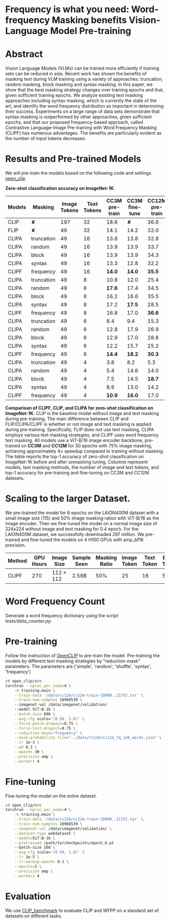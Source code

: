# Frequency is what you need: Word-frequency Masking benefits Vision-Language Model Pre-training

# Abstract
Vision Language Models (VLMs) can be trained more efficiently if training sets can be reduced in size. Recent work has shown the benefits of masking text during VLM training using a variety of approaches: truncation, random masking, block masking and syntax masking. In this paper, we show that the best masking strategy changes over training epochs and that, given sufficient training epochs. We analyze existing text masking approaches including syntax masking, which is currently the state of the art, and identify the word frequency distribution as important in determining their success. Experiments on a large range of data sets demonstrate that syntax masking is outperformed by other approaches, given sufficient epochs, and that our proposed frequency-based approach, called Contrastive Language-Image Pre-training with Word Frequency Masking (CLIPF) has numerous advantages. The benefits are particularly evident as the number of input tokens decreases.
# Results and Pre-trained Models

We will pre-train the models based on the following code and settings [open_clip](https://github.com/mlfoundations/open_clip)

**Zero-shot classification accuracy on ImageNet-1K.**

| Models | Masking    | Image Tokens | Text Tokens | CC3M pre-train | CC3M fine-tune | CC12M pre-train | CC12M fine-tune |
|--------|------------|--------------|-------------|----------------|----------------|-----------------|-----------------|
| CLIP   | ✘          | 197          | 32          | 18.6           | ✘              | 36.6            | ✘               |
| FLIP   | ✘          | 49           | 32          | 14.1           | 14.2           | 32.0            | 33.7            |
| CLIPA  | truncation | 49           | 16          | 13.8           | 13.8           | 32.8            | 32.8            |
| CLIPA  | random     | 49           | 16          | 13.9           | 13.9           | 33.7            | 34.3            |
| CLIPA  | block      | 49           | 16          | 13.9           | 13.9           | 34.3            | 34.8            |
| CLIPA  | syntax     | 49           | 16          | 13.3           | 12.8           | 32.2            | 34.4            |
| CLIPF  | frequency  | 49           | 16          | **14.0**       | **14.0**       | **35.5**        | **36.0**        |
| CLIPA  | truncation | 49           | 8           | 10.8           | 12.0           | 25.4            | 28.4            |
| CLIPA  | random     | 49           | 8           | **17.6**       | 17.4           | 34.5            | 36.9            |
| CLIPA  | block      | 49           | 8           | 16.2           | 16.6           | 35.5            | 37.9            |
| CLIPA  | syntax     | 49           | 8           | 17.2           | **17.5**       | 28.5            | 35.0            |
| CLIPF  | frequency  | 49           | 8           | 16.8           | 17.0           | **36.6**        | **39.3**        |
| CLIPA  | truncation | 49           | 6           | 8.4            | 9.4            | 15.3            | 23.2            |
| CLIPA  | random     | 49           | 6           | 12.8           | 17.9           | 26.9            | 34.6            |
| CLIPA  | block      | 49           | 6           | 12.9           | 17.0           | 28.6            | 35.9            |
| CLIPA  | syntax     | 49           | 6           | 12.2           | 15.7           | 25.2            | 32.6            |
| CLIPF  | frequency  | 49           | 6           | **14.4**       | **18.2**       | **30.3**        | **37.8**        |
| CLIPA  | truncation | 49           | 4           | 3.8            | 8.2            | 5.3             | 19.8            |
| CLIPA  | random     | 49           | 4           | 5.4            | 14.6           | 14.0            | 27.1            |
| CLIPA  | block      | 49           | 4           | 7.5            | 14.5           | **18.7**        | 26.6            |
| CLIPA  | syntax     | 49           | 4           | 8.9            | 13.0           | 14.2            | 24.6            |
| CLIPF  | frequency  | 49           | 4           | **10.9**       | **16.0**       | 17.0            | **30.9**        |

**Comparison of CLIPF, CLIP, and CLIPA for zero-shot classification on ImageNet-1K.**
CLIP is the baseline model without image and text masking during pre-training. 
The main difference between CLIP and FLIP/CLIPA/CLIPF is whether or not image and text masking is applied during pre-training.
Specifically, FLIP does not use text masking, CLIPA employs various text masking strategies, and CLIPF uses word frequency text masking. 
All models use a ViT-B/16 image encoder backbone, pre-trained on **CC3M** and **CC12M** for 30 epochs with 75\% image masking, achieving approximately $4\times$ speedup compared to training without masking. 
The table reports the top-1 accuracy of zero-shot classification on ImageNet-1K before and after unmasking tuning.
Columns represent models, text masking methods, the number of image and text tokens, and top-1 accuracy for pre-training and fine-tuning on CC3M and CC12M datasets.


# Scaling to the larger Dataset.

We pre-trained the model for 6 epochs on the LAION400M dataset with a small image size (115) and 50% image masking ratios with ViT-B/16 as the image encoder. Then we fine-tuned the model on a normal image size of 224x224 without image and text masking for 0.4 epoch. For the LAION400M dataset, we successfully downloaded 297 million. We pre-trained and fine-tuned the models on 4 H100 GPUs with amp_bf16 precision. 

| Method | GPU Hours | Image Size | Sample Seen | Masking Ratio | Image Token |Text Token | Before Tuning | After Tuning |
|--------|-----------|------------|-------------|---------------|-------------|-----------|---------------|--------------|
| CLIPF  | 270       | 112 × 112  | 2.56B       | 50%           | 25          | 16        |57.5           | 61.6         |



# Word Frequency Count
Generate a word frequency dictionary using the script *tests/data_counter.py*. 

# Pre-training

Follow the instruction of [OpenCLIP](https://github.com/mlfoundations/open_clip) to pre-train the model.
Pre-training the models by different text masking strategies by "reduction-mask" parameters. The parameters are ('simple', 'random', 'shuffle', 'syntax', 'frequency')

```bash
cd open_clip/src
torchrun --nproc_per_node=4 \
    -m training.main \
    --train-data '/data/cc12m/cc12m-train-{0000..2175}.tar' \
    --train-num-samples 10968539 \ 
    --imagenet-val /data/imagenet/validation/
    --model ViT-B-16 \
    --batch-size 896 \
    --aug-cfg scale='(0.50, 1.0)' \
    --force-patch-dropout=0.75 \
    --force-text-dropout=0.75 \
    --reduction-mask="frequency" \
    --mask-probability-file="../data/cc12m/cc12m_fq_1e6_words.json" \
    --lr 1e-3 \
    --wd 0.2 \
    --epochs 30 \
    --precision amp \
    --workers 4 

```

# Fine-tuning
Fine-tuning the model on the entire dataset.

```bash
cd open_clip/src
torchrun --nproc_per_node=4 \
    -m training.main \
    --train-data '/data/cc12m/cc12m-train-{0000..2175}.tar' \
    --train-num-samples 10968539 \
    --imagenet-val /data/imagenet/validation/ \
    --dataset-type webdataset \
    --model=ViT-B-16 \
    --pretrained /path/to/checkpoints/epoch_K.pt
    --batch-size 160 \
    --aug-cfg scale='(0.50, 1.0)' \
    --lr 1e-5 \
    --lr-warmup-epochs 0.1 \
    --epochs=1 \
    --precision amp \
    --workers 4 

```

# Evaluation

We use [CLIP_benchmark](https://github.com/LAION-AI/CLIP_benchmark/tree/main) to evaluate CLIP and WFPP on a standard set of datasets on different tasks.
